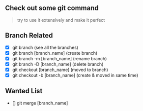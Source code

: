 ## Check out some git command

> try to use it extensively and make it perfect

## Branch Related

-   [x] git branch (see all the branches)
-   [x] git branch [branch_name] (create branch)
-   [x] git branch -m [branch_name] (rename branch)
-   [x] git branch -D [branch_name] (delete branch)
-   [x] git checkout [branch_name] (moved to branch)
-   [x] git checkout -b [branch_name] (create & moved in same time)

## Wanted List

-   [] git merge [branch_name]
